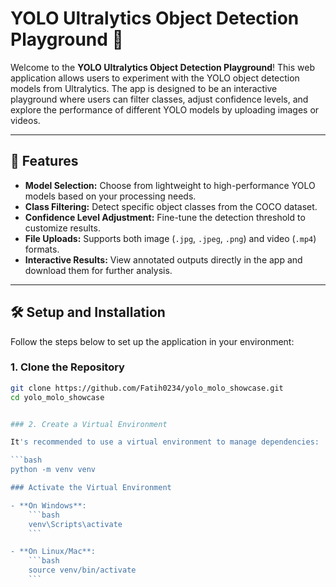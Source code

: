 # YOLO Ultralytics Object Detection Playground 🎯

Welcome to the **YOLO Ultralytics Object Detection Playground**! This web application allows users to experiment with the YOLO object detection models from Ultralytics. The app is designed to be an interactive playground where users can filter classes, adjust confidence levels, and explore the performance of different YOLO models by uploading images or videos.

---

## 🚀 Features

- **Model Selection:** Choose from lightweight to high-performance YOLO models based on your processing needs.
- **Class Filtering:** Detect specific object classes from the COCO dataset.
- **Confidence Level Adjustment:** Fine-tune the detection threshold to customize results.
- **File Uploads:** Supports both image (`.jpg`, `.jpeg`, `.png`) and video (`.mp4`) formats.
- **Interactive Results:** View annotated outputs directly in the app and download them for further analysis.

---

## 🛠️ Setup and Installation

Follow the steps below to set up the application in your environment:

### 1. Clone the Repository
```bash
git clone https://github.com/Fatih0234/yolo_molo_showcase.git
cd yolo_molo_showcase


### 2. Create a Virtual Environment

It's recommended to use a virtual environment to manage dependencies:

```bash
python -m venv venv

### Activate the Virtual Environment

- **On Windows**:
    ```bash
    venv\Scripts\activate
    ```

- **On Linux/Mac**:
    ```bash
    source venv/bin/activate
    ```


